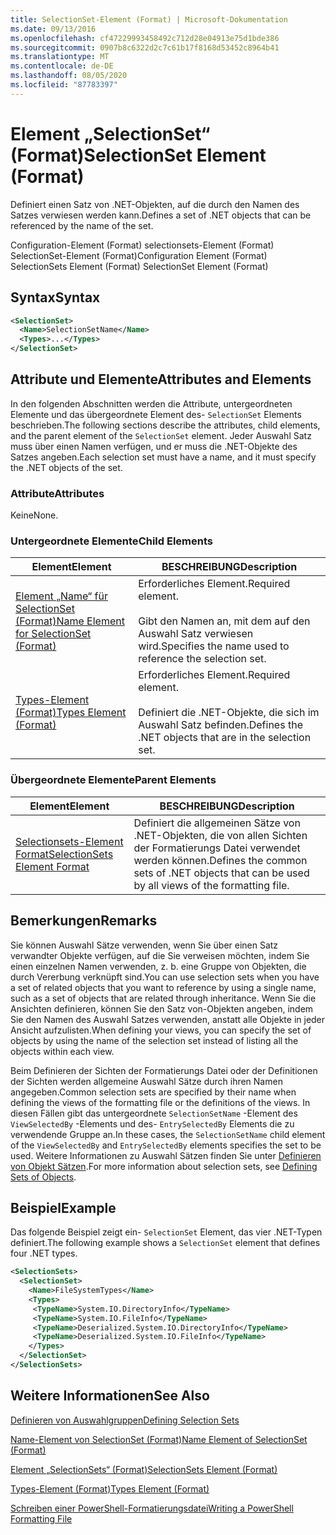 ```yaml
---
title: SelectionSet-Element (Format) | Microsoft-Dokumentation
ms.date: 09/13/2016
ms.openlocfilehash: cf47229993458492c712d28e04913e75d1bde386
ms.sourcegitcommit: 0907b8c6322d2c7c61b17f8168d53452c8964b41
ms.translationtype: MT
ms.contentlocale: de-DE
ms.lasthandoff: 08/05/2020
ms.locfileid: "87783397"
---
```

# <a name="selectionset-element-format"></a><span data-ttu-id="9a3f2-102">Element „SelectionSet“ (Format)</span><span class="sxs-lookup"><span data-stu-id="9a3f2-102">SelectionSet Element (Format)</span></span>

<span data-ttu-id="9a3f2-103">Definiert einen Satz von .NET-Objekten, auf die durch den Namen des Satzes verwiesen werden kann.</span><span class="sxs-lookup"><span data-stu-id="9a3f2-103">Defines a set of .NET objects that can be referenced by the name of the set.</span></span>

<span data-ttu-id="9a3f2-104">Configuration-Element (Format) selectionsets-Element (Format) SelectionSet-Element (Format)</span><span class="sxs-lookup"><span data-stu-id="9a3f2-104">Configuration Element (Format) SelectionSets Element (Format) SelectionSet Element (Format)</span></span>

## <a name="syntax"></a><span data-ttu-id="9a3f2-105">Syntax</span><span class="sxs-lookup"><span data-stu-id="9a3f2-105">Syntax</span></span>

```xml
<SelectionSet>
  <Name>SelectionSetName</Name>
  <Types>...</Types>
</SelectionSet>
```

## <a name="attributes-and-elements"></a><span data-ttu-id="9a3f2-106">Attribute und Elemente</span><span class="sxs-lookup"><span data-stu-id="9a3f2-106">Attributes and Elements</span></span>

<span data-ttu-id="9a3f2-107">In den folgenden Abschnitten werden die Attribute, untergeordneten Elemente und das übergeordnete Element des- `SelectionSet` Elements beschrieben.</span><span class="sxs-lookup"><span data-stu-id="9a3f2-107">The following sections describe the attributes, child elements, and the parent element of the `SelectionSet` element.</span></span> <span data-ttu-id="9a3f2-108">Jeder Auswahl Satz muss über einen Namen verfügen, und er muss die .NET-Objekte des Satzes angeben.</span><span class="sxs-lookup"><span data-stu-id="9a3f2-108">Each selection set must have a name, and it must specify the .NET objects of the set.</span></span>

### <a name="attributes"></a><span data-ttu-id="9a3f2-109">Attribute</span><span class="sxs-lookup"><span data-stu-id="9a3f2-109">Attributes</span></span>

<span data-ttu-id="9a3f2-110">Keine</span><span class="sxs-lookup"><span data-stu-id="9a3f2-110">None.</span></span>

### <a name="child-elements"></a><span data-ttu-id="9a3f2-111">Untergeordnete Elemente</span><span class="sxs-lookup"><span data-stu-id="9a3f2-111">Child Elements</span></span>

|<span data-ttu-id="9a3f2-112">Element</span><span class="sxs-lookup"><span data-stu-id="9a3f2-112">Element</span></span>|<span data-ttu-id="9a3f2-113">BESCHREIBUNG</span><span class="sxs-lookup"><span data-stu-id="9a3f2-113">Description</span></span>|
|-------------|-----------------|
|[<span data-ttu-id="9a3f2-114">Element „Name“ für SelectionSet (Format)</span><span class="sxs-lookup"><span data-stu-id="9a3f2-114">Name Element for SelectionSet (Format)</span></span>](./name-element-for-selectionset-format.md)|<span data-ttu-id="9a3f2-115">Erforderliches Element.</span><span class="sxs-lookup"><span data-stu-id="9a3f2-115">Required element.</span></span><br /><br /> <span data-ttu-id="9a3f2-116">Gibt den Namen an, mit dem auf den Auswahl Satz verwiesen wird.</span><span class="sxs-lookup"><span data-stu-id="9a3f2-116">Specifies the name used to reference the selection set.</span></span>|
|[<span data-ttu-id="9a3f2-117">Types-Element (Format)</span><span class="sxs-lookup"><span data-stu-id="9a3f2-117">Types Element (Format)</span></span>](./types-element-for-selectionset-format.md)|<span data-ttu-id="9a3f2-118">Erforderliches Element.</span><span class="sxs-lookup"><span data-stu-id="9a3f2-118">Required element.</span></span><br /><br /> <span data-ttu-id="9a3f2-119">Definiert die .NET-Objekte, die sich im Auswahl Satz befinden.</span><span class="sxs-lookup"><span data-stu-id="9a3f2-119">Defines the .NET objects that are in the selection set.</span></span>|

### <a name="parent-elements"></a><span data-ttu-id="9a3f2-120">Übergeordnete Elemente</span><span class="sxs-lookup"><span data-stu-id="9a3f2-120">Parent Elements</span></span>

|<span data-ttu-id="9a3f2-121">Element</span><span class="sxs-lookup"><span data-stu-id="9a3f2-121">Element</span></span>|<span data-ttu-id="9a3f2-122">BESCHREIBUNG</span><span class="sxs-lookup"><span data-stu-id="9a3f2-122">Description</span></span>|
|-------------|-----------------|
|[<span data-ttu-id="9a3f2-123">Selectionsets-Element Format</span><span class="sxs-lookup"><span data-stu-id="9a3f2-123">SelectionSets Element Format</span></span>](./selectionsets-element-format.md)|<span data-ttu-id="9a3f2-124">Definiert die allgemeinen Sätze von .NET-Objekten, die von allen Sichten der Formatierungs Datei verwendet werden können.</span><span class="sxs-lookup"><span data-stu-id="9a3f2-124">Defines the common sets of .NET objects that can be used by all views of the formatting file.</span></span>|

## <a name="remarks"></a><span data-ttu-id="9a3f2-125">Bemerkungen</span><span class="sxs-lookup"><span data-stu-id="9a3f2-125">Remarks</span></span>

<span data-ttu-id="9a3f2-126">Sie können Auswahl Sätze verwenden, wenn Sie über einen Satz verwandter Objekte verfügen, auf die Sie verweisen möchten, indem Sie einen einzelnen Namen verwenden, z. b. eine Gruppe von Objekten, die durch Vererbung verknüpft sind.</span><span class="sxs-lookup"><span data-stu-id="9a3f2-126">You can use selection sets when you have a set of related objects that you want to reference by using a single name, such as a set of objects that are related through inheritance.</span></span> <span data-ttu-id="9a3f2-127">Wenn Sie die Ansichten definieren, können Sie den Satz von-Objekten angeben, indem Sie den Namen des Auswahl Satzes verwenden, anstatt alle Objekte in jeder Ansicht aufzulisten.</span><span class="sxs-lookup"><span data-stu-id="9a3f2-127">When defining your views, you can specify the set of objects by using the name of the selection set instead of listing all the objects within each view.</span></span>

<span data-ttu-id="9a3f2-128">Beim Definieren der Sichten der Formatierungs Datei oder der Definitionen der Sichten werden allgemeine Auswahl Sätze durch ihren Namen angegeben.</span><span class="sxs-lookup"><span data-stu-id="9a3f2-128">Common selection sets are specified by their name when defining the views of the formatting file or the definitions of the views.</span></span> <span data-ttu-id="9a3f2-129">In diesen Fällen gibt das untergeordnete `SelectionSetName` -Element des `ViewSelectedBy` -Elements und des- `EntrySelectedBy` Elements die zu verwendende Gruppe an.</span><span class="sxs-lookup"><span data-stu-id="9a3f2-129">In these cases, the `SelectionSetName` child element of the `ViewSelectedBy` and `EntrySelectedBy` elements specifies the set to be used.</span></span> <span data-ttu-id="9a3f2-130">Weitere Informationen zu Auswahl Sätzen finden Sie unter [Definieren von Objekt Sätzen](./defining-selection-sets.md).</span><span class="sxs-lookup"><span data-stu-id="9a3f2-130">For more information about selection sets, see [Defining Sets of Objects](./defining-selection-sets.md).</span></span>

## <a name="example"></a><span data-ttu-id="9a3f2-131">Beispiel</span><span class="sxs-lookup"><span data-stu-id="9a3f2-131">Example</span></span>

<span data-ttu-id="9a3f2-132">Das folgende Beispiel zeigt ein- `SelectionSet` Element, das vier .NET-Typen definiert.</span><span class="sxs-lookup"><span data-stu-id="9a3f2-132">The following example shows a `SelectionSet` element that defines four .NET types.</span></span>

```xml
<SelectionSets>
  <SelectionSet>
    <Name>FileSystemTypes</Name>
    <Types>
     <TypeName>System.IO.DirectoryInfo</TypeName>
     <TypeName>System.IO.FileInfo</TypeName>
     <TypeName>Deserialized.System.IO.DirectoryInfo</TypeName>
     <TypeName>Deserialized.System.IO.FileInfo</TypeName>
    </Types>
  </SelectionSet>
</SelectionSets>
```

## <a name="see-also"></a><span data-ttu-id="9a3f2-133">Weitere Informationen</span><span class="sxs-lookup"><span data-stu-id="9a3f2-133">See Also</span></span>

[<span data-ttu-id="9a3f2-134">Definieren von Auswahlgruppen</span><span class="sxs-lookup"><span data-stu-id="9a3f2-134">Defining Selection Sets</span></span>](./defining-selection-sets.md)

[<span data-ttu-id="9a3f2-135">Name-Element von SelectionSet (Format)</span><span class="sxs-lookup"><span data-stu-id="9a3f2-135">Name Element of SelectionSet (Format)</span></span>](./name-element-for-selectionset-format.md)

[<span data-ttu-id="9a3f2-136">Element „SelectionSets“ (Format)</span><span class="sxs-lookup"><span data-stu-id="9a3f2-136">SelectionSets Element (Format)</span></span>](./selectionsets-element-format.md)

[<span data-ttu-id="9a3f2-137">Types-Element (Format)</span><span class="sxs-lookup"><span data-stu-id="9a3f2-137">Types Element (Format)</span></span>](./types-element-for-selectionset-format.md)

[<span data-ttu-id="9a3f2-138">Schreiben einer PowerShell-Formatierungsdatei</span><span class="sxs-lookup"><span data-stu-id="9a3f2-138">Writing a PowerShell Formatting File</span></span>](./writing-a-powershell-formatting-file.md)

